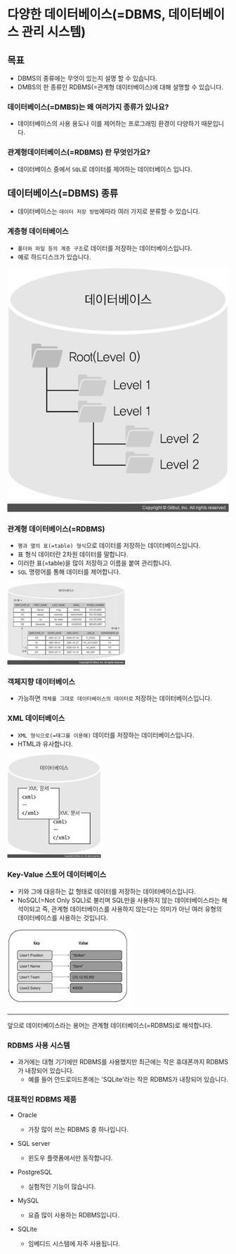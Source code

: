 # 다양한 데이터베이스(=DBMS, 데이터베이스 관리 시스템)

## 목표
- DBMS의 종류에는 무엇이 있는지 설명 할 수 있습니다.
- DMBS의 한 종류인 RDBMS(=관계형 데이터베이스)에 대해 설명할 수 있습니다.

### 데이터베이스(=DMBS)는 왜 여러가지 종류가 있나요?
- 데이터베이스의 사용 용도나 이를 제어하는 프로그래밍 환경이 다양하기 때문입니다.

### 관계형데이터베이스(=RDBMS) 란 무엇인가요?
- 데이터베이스 중에서 `SQL`로 데이터를 제어하는 데이터베이스 입니다.

## 데이터베이스(=DBMS) 종류
- 데이터베이스는 `데이터 저장 방법`에따라 여러 가지로 분류할 수 있습니다.

### 계층형 데이터베이스
- `폴더와 파일 등의 계층 구조`로 데이터를 저장하는 데이터베이스입니다.
- 예로 하드디스크가 있습니다.

![](./image/계층형데이터베이스.png)
  
### 관계형 데이터베이스(=RDBMS)
- `행과 열의 표(=table) 형식`으로 데이터를 저장하는 데이터베이스입니다.
- 표 형식 데이터란 2차원 데이터를 말합니다.
- 이러한 표(=table)을 많이 저장하고 이름을 붙여 관리합니다.
- `SQL` 명령어를 통해 데이터를 제어합니다.

![](./image/RDBMS.png)

### 객체지향 데이터베이스
- 가능하면 `객체를 그대로 데이터베이스의 데이터로` 저장하는 데이터베이스입니다.

### XML 데이터베이스
- `XML 형식으로(=태그를 이용해)` 데이터를 저장하는 데이터베이스입니다. 
- HTML과 유사합니다.

![](./image/XML데이터베이스.png)
  
### Key-Value 스토어 데이터베이스
- 키와 그에 대응하는 값 형태로 데이터를 저장하는 데이터베이스입니다.
- NoSQL(=Not Only SQL)로 불리며 SQL만을 사용하지 않는 데이터베이스라는 해석이되고
즉, 관계형 데이터베이스를 사용하지 않는다는 의미가 아닌 여러 유형의 데이터베이스를 사용하는 것입니다.
  

![](./image/keyvalue.png)


---
앞으로 데이터베이스라는 용어는 관계형 데이터베이스(=RDBMS)로 해석합니다.


### RDBMS 사용 시스템
- 과거에는 대형 기기에만 RDBMS를 사용했지만 최근에는 작은 휴대폰까지 RDBMS가 내장되어 있습니다.
    - 예를 들어 안드로이드폰에는 'SQLite'라는 작은 RDBMS가 내장되어 있습니다.
    

### 대표적인 RDBMS 제품

- Oracle
    - 가장 많이 쓰는 RDBMS 중 하나입니다.
    
- SQL server
    - 윈도우 플랫폼에서만 동작합니다.
    
- PostgreSQL
    - 실험적인 기능이 많습니다.
    
- MySQL
    - 요즘 많이 사용하는 RDBMS입니다.
    
- SQLite
    - 임베디드 시스템에 자주 사용됩니다.
    